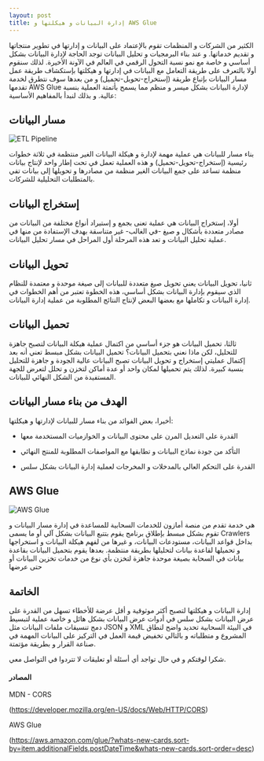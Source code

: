 ```yaml
---
layout: post
title: إدارة البيانات و هيكلتها و AWS Glue
---
```


الكثير من الشركات و المنظمات تقوم بالإعتماد على البيانات و إدارتها في تطوير منتجاتها و تقديم خدماتها. و عند بناء البرمجيات و تحليل البيانات توجد الحاجة لإدارة البيانات بشكل أساسي و خاصة مع نمو نسبة التحول الرقمي في العالم في الآونة الأخيرة. لذلك سنقوم أولا بالتعرف على طريقة التعامل مع البيانات في إدارتها و هيكلتها بإستكشاف طريقة عمل مسار البيانات بإتباع طريقة (إستخراج-تحويل-تحميل) و من بعدها سوف نتطرق لخدمة تقدمها AWS Glue لإدارة البيانات بشكل ميسر و منظم مما يسمح بأتمتة العملية بنسبة عالية. و بذلك لنبدأ بالمفاهيم الأساسية:


## مسار البيانات
![ETL Pipeline](https://panoply.io/uploads/etl-1.png "https://panoply.io/uploads/etl-1.png")

بناء مسار للبيانات هي عملية مهمة لإدارة و هيكلة البيانات الغير منتظمة في ثلاثة خطوات رئيسية (إستخراج-تحويل-تحميل) و هذه العملية تعمل في تحت إطار واحد لإنتاج بيانات منظمة تساعد على جمع البيانات الغير منظمة من مصادرها و تحويلها إلى بيانات تفي بالمتطلبات التحليلية للشركات.

## إستخراج البيانات

أولا، إستخراج البيانات هي عملية تعنى بجمع و إستيراد أنواع مختلفة من البيانات من مصادر متعددة بأشكال و صيغ -في الغالب- غير متناسقة بهدف الإستفادة من منها في عملية تحليل البيانات و تعد هذه المرحلة أول المراحل في مسار تحليل البيانات.

## تحويل البيانات

ثانيا، تحويل البيانات يعني تحويل صيغ متعددة للبيانات إلى صيغة موحدة و معتمدة للنظام الذي سيقوم بإدارة البيانات بشكل أساسي، هذه الخطوة تعتبر من أهم الخطوات في إدارة البيانات و تكاملها مع بعضها البعض لإنتاج النتائج المطلوبة من عملية إدارة البيانات.


## تحميل البيانات

ثالثا، تحميل البيانات هو جزء أساسي من اكتمال عملية هيكلة البيانات لتصبح جاهزة للتحليل، لكن ماذا نعني بتحميل البيانات؟ تحميل البيانات بشكل مبسط تعني أنه بعد إكتمال عمليتي إستخراج و تحويل البيانات تصبح البيانات عالية الجودة و جاهزة للتحليل بنسبة كبيرة. لذلك يتم تحميلها لمكان واحد أو عدة أماكن لتخزن و تحلل لتعرض للجهة المستفيدة من الشكل النهائي للبيانات.


## الهدف من بناء مسار البيانات

أخيرا، بعض الفوائد من بناء مسار للبيانات لإدارتها و هيكلتها:

- القدرة على التعديل المرن على محتوى البيانات و الخوازميات المستخدمة معها

- التأكد من جودة نماذج البيانات و تطابقها مع المواصفات المطلوبة للمنتج النهائي

- القدرة على التحكم العالي بالمدخلات و المخرجات لعملية إدارة البيانات بشكل سلس


## AWS Glue
![AWS Glue](https://img.stackshare.io/service/8906/AWS-Glue_4x.png "https://img.stackshare.io/service/8906/AWS-Glue_4x.png")

هي خدمة تقدم من منصة أمازون للخدمات السحابية للمساعدة في إدارة مسار البيانات و تقوم بشكل مبسط بإطلاق برنامج يقوم  بتتبع البيانات بشكل آلي أو ما يسمى Crawlers بداخل قواعد البيانات، مستودعات البيانات، و غيرها من لفهم هيكلة البيانات و استخراجها و تحميلها لقاعدة بيانات لتحليلها بطريقة منتظمة. بعدها يقوم بتحميل البيانات بقاعدة بيانات في السحابة بصيغة موحدة جاهزة لتخزن بأي نوع من خدمات تخزين البيانات أو حتى عرضها

## الخاتمة

إدارة البيانات و هيكلتها لتصبح أكثر موثوقية و أقل عرضة للأخطاء تسهل من القدرة على عرض البيانات بشكل سلس في أدوات عرض البيانات بشكل هائل و خاصة عملية لتبسيط دمج تنسيقات ملفات البيانات مثل JSON و XML في البيئة السحابية
تحديد واضح لنطاق المشروع و متطلباته و بالتالي تخفيض قيمة العمل في التركيز على البيانات المهمة في صناعة القرار و بطريقة مؤتمتة. 



شكرا لوقتكم و في حال تواجد أي أسئلة أو تعليقات لا تتردوا في التواصل معي.

#### المصادر

MDN - CORS 

(<https://developer.mozilla.org/en-US/docs/Web/HTTP/CORS>)

AWS Glue

(<https://aws.amazon.com/glue/?whats-new-cards.sort-by=item.additionalFields.postDateTime&whats-new-cards.sort-order=desc>)